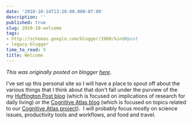 ```yaml
---
date: '2010-10-14T13:28:00.000-07:00'
description: ''
published: true
slug: 2010-10-welcome
tags:
- http://schemas.google.com/blogger/2008/kind#post
- legacy-blogger
time_to_read: 5
title: Welcome
---
```


*This was originally posted on blogger [here](http://www.russpoldrack.org/2010/10/welcome.html)*.

I've set up this personal site so I will have a place to spout off about the various things that I think about that don't fall under the purview of the my&nbsp;<a href="http://www.huffingtonpost.com/russell-poldrack">Huffington Post blog</a>&nbsp;(which is focused on implications of research for daily living) or the&nbsp;<a href="http://blog.cognitiveatlas.org/">Cognitive Atlas blog</a>&nbsp;(which is focused on topics related to our <a href="http://www.cognitiveatlas.org/">Cognitive Atlas project</a>). &nbsp;I will probably focus mostly on science issues, productivity tools and workflows, and food and travel.